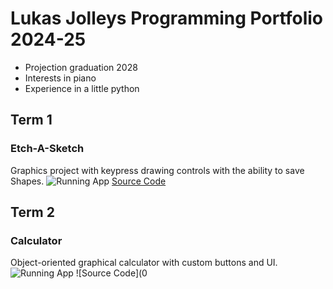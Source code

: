 # Lukas Jolleys Programming Portfolio 2024-25
* Projection graduation 2028
* Interests in piano
* Experience in a little python
  
## Term 1
### Etch-A-Sketch
Graphics project with keypress drawing controls with the ability to save Shapes.
![Running App]()
[Source Code]()


## Term 2
### Calculator
Object-oriented graphical calculator with custom buttons and UI.
![Running App](![Calc1](https://github.com/user-attachments/assets/03dd4dab-0a81-41af-ba93-1df917dfeb08)
)
![Source Code](0
